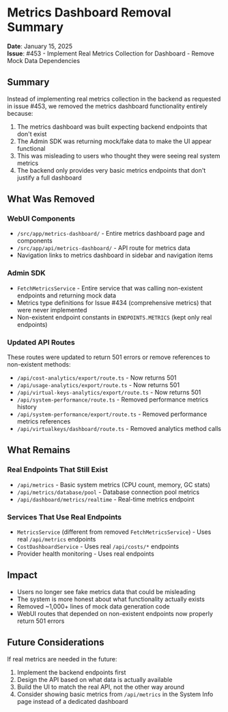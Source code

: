# Metrics Dashboard Removal Summary

**Date**: January 15, 2025  
**Issue**: #453 - Implement Real Metrics Collection for Dashboard - Remove Mock Data Dependencies

## Summary

Instead of implementing real metrics collection in the backend as requested in issue #453, we removed the metrics dashboard functionality entirely because:

1. The metrics dashboard was built expecting backend endpoints that don't exist
2. The Admin SDK was returning mock/fake data to make the UI appear functional
3. This was misleading to users who thought they were seeing real system metrics
4. The backend only provides very basic metrics endpoints that don't justify a full dashboard

## What Was Removed

### WebUI Components
- `/src/app/metrics-dashboard/` - Entire metrics dashboard page and components
- `/src/app/api/metrics-dashboard/` - API route for metrics data
- Navigation links to metrics dashboard in sidebar and navigation items

### Admin SDK
- `FetchMetricsService` - Entire service that was calling non-existent endpoints and returning mock data
- Metrics type definitions for Issue #434 (comprehensive metrics) that were never implemented
- Non-existent endpoint constants in `ENDPOINTS.METRICS` (kept only real endpoints)

### Updated API Routes
These routes were updated to return 501 errors or remove references to non-existent methods:
- `/api/cost-analytics/export/route.ts` - Now returns 501
- `/api/usage-analytics/export/route.ts` - Now returns 501  
- `/api/virtual-keys-analytics/export/route.ts` - Now returns 501
- `/api/system-performance/route.ts` - Removed performance metrics history
- `/api/system-performance/export/route.ts` - Removed performance metrics references
- `/api/virtualkeys/dashboard/route.ts` - Removed analytics method calls

## What Remains

### Real Endpoints That Still Exist
- `/api/metrics` - Basic system metrics (CPU count, memory, GC stats)
- `/api/metrics/database/pool` - Database connection pool metrics
- `/api/dashboard/metrics/realtime` - Real-time metrics endpoint

### Services That Use Real Endpoints
- `MetricsService` (different from removed `FetchMetricsService`) - Uses real `/api/metrics` endpoints
- `CostDashboardService` - Uses real `/api/costs/*` endpoints
- Provider health monitoring - Uses real endpoints

## Impact

- Users no longer see fake metrics data that could be misleading
- The system is more honest about what functionality actually exists
- Removed ~1,000+ lines of mock data generation code
- WebUI routes that depended on non-existent endpoints now properly return 501 errors

## Future Considerations

If real metrics are needed in the future:
1. Implement the backend endpoints first
2. Design the API based on what data is actually available
3. Build the UI to match the real API, not the other way around
4. Consider showing basic metrics from `/api/metrics` in the System Info page instead of a dedicated dashboard